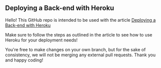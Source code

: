 ## Deploying a Back-end with Heroku
Hello! This GitHub repo is intended to be used with the article [Deploying a Back-end with Heroku
](https://www.codecademy.com/articles/deploying-a-back-end-with-heroku)

Make sure to follow the steps as outlined in the article to see how to use Heroku for your deployment needs!

You're free to make changes on your own branch, but for the sake of consistency, we will not be merging any external pull requests. Thank you and happy coding!